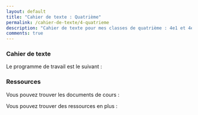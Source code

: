 ```yaml
---
layout: default
title: "Cahier de texte : Quatrième"
permalink: /cahier-de-texte/4-quatrieme
description: "Cahier de texte pour mes classes de quatrième : 4e1 et 4e2"
comments: true
---
```


### Cahier de texte

Le programme de travail est le suivant : 



### Ressources

Vous pouvez trouver les documents de cours : 

Vous pouvez trouver des ressources en plus :